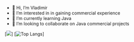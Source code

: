 - 👋 Hi, I’m Vladimir 
- 👀 I’m interested in in gaining commercial experience
- 🌱 I’m currently learning Java 
- 💞️ I’m looking to collaborate on Java commercial projects

[![](https://github-readme-stats.vercel.app/api?username=triXXXy13&show_icons=true&count_private=true&card_width=(95))]
[![Top Langs](https://github-readme-stats.vercel.app/api/top-langs/?username=triXXXy13&layout=compact)]



<!---
triXXXy13/triXXXy13 is a ✨ special ✨ repository because its `README.md` (this file) appears on your GitHub profile.
You can click the Preview link to take a look at your changes.
--->
